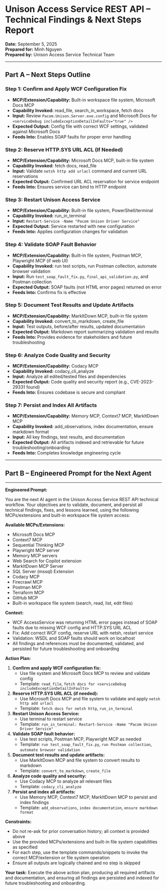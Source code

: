 # Unison Access Service REST API – Technical Findings & Next Steps Report

**Date:** September 5, 2025  
**Prepared for:** Minh Nguyen  
**Prepared by:** Unison Access Service Technical Team

---

## Part A – Next Steps Outline

### Step 1: Confirm and Apply WCF Configuration Fix

- **MCP/Extension/Capability:** Built-in workspace file system, Microsoft Docs MCP
- **Capability Invoked:** read_file, search_in_workspace, fetch docs
- **Input:** Review `Pacom.Unison.Server.exe.config` and Microsoft Docs for `<serviceDebug includeExceptionDetailInFaults="true" />`
- **Expected Output:** Config file with correct WCF settings, validated against Microsoft Docs
- **Feeds Into:** Enables SOAP faults for proper error handling

### Step 2: Reserve HTTP.SYS URL ACL (If Needed)

- **MCP/Extension/Capability:** Microsoft Docs MCP, built-in file system
- **Capability Invoked:** fetch docs, read_file
- **Input:** Validate `netsh http add urlacl` command and current URL reservations
- **Expected Output:** Confirmed URL ACL reservation for service endpoint
- **Feeds Into:** Ensures service can bind to HTTP endpoint

### Step 3: Restart Unison Access Service

- **MCP/Extension/Capability:** Built-in file system, PowerShell/terminal
- **Capability Invoked:** run_in_terminal
- **Input:** `Restart-Service -Name "Pacom Unison Driver Service"`
- **Expected Output:** Service restarted with new configuration
- **Feeds Into:** Applies configuration changes for validation

### Step 4: Validate SOAP Fault Behavior

- **MCP/Extension/Capability:** Built-in file system, Postman MCP, Playwright MCP (if web UI)
- **Capability Invoked:** run test scripts, run Postman collection, automate browser validation
- **Input:** Run `test_soap_fault_fix.py`, `final_api_validation.py`, and Postman collection
- **Expected Output:** SOAP faults (not HTML error pages) returned on error
- **Feeds Into:** Confirms fix is effective

### Step 5: Document Test Results and Update Artifacts

- **MCP/Extension/Capability:** MarkItDown MCP, built-in file system
- **Capability Invoked:** convert_to_markdown, create_file
- **Input:** Test outputs, before/after results, updated documentation
- **Expected Output:** Markdown report summarizing validation and results
- **Feeds Into:** Provides evidence for stakeholders and future troubleshooting

### Step 6: Analyze Code Quality and Security

- **MCP/Extension/Capability:** Codacy MCP
- **Capability Invoked:** codacy_cli_analyze
- **Input:** Analyze all edited/tested files and dependencies
- **Expected Output:** Code quality and security report (e.g., CVE-2023-29331 found)
- **Feeds Into:** Ensures codebase is secure and compliant

### Step 7: Persist and Index All Artifacts

- **MCP/Extension/Capability:** Memory MCP, Context7 MCP, MarkItDown MCP
- **Capability Invoked:** add_observations, index documentation, ensure markdown format
- **Input:** All key findings, test results, and documentation
- **Expected Output:** All artifacts indexed and retrievable for future troubleshooting/onboarding
- **Feeds Into:** Completes knowledge engineering cycle

---

## Part B – Engineered Prompt for the Next Agent

---

**Engineered Prompt:**

You are the next AI agent in the Unison Access Service REST API technical workflow. Your objectives are to validate, document, and persist all technical findings, fixes, and lessons learned, using the following MCPs/extensions and built-in workspace file system access:

**Available MCPs/Extensions:**

- Microsoft Docs MCP
- Context7 MCP
- Sequential Thinking MCP
- Playwright MCP server
- Memory MCP servers
- Web Search for Copilot extension
- MarkItDown MCP Server
- SQL Server (mssql) Extension
- Codacy MCP
- Firecrawl MCP
- Postman MCP
- Terraform MCP
- GitHub MCP
- Built-in workspace file system (search, read, list, edit files)

**Context:**

- WCF AccessService was returning HTML error pages instead of SOAP faults due to missing WCF config and HTTP.SYS URL ACL
- Fix: Add correct WCF config, reserve URL with netsh, restart service
- Validation: WSDL and SOAP faults should work on localhost
- All findings and references must be documented, validated, and persisted for future troubleshooting and onboarding

**Action Plan:**

1. **Confirm and apply WCF configuration fix:**
   - Use file system and Microsoft Docs MCP to review and validate config
   - Template: `read_file`, `fetch docs for <serviceDebug includeExceptionDetailInFaults>`
2. **Reserve HTTP.SYS URL ACL (if needed):**
   - Use Microsoft Docs MCP and file system to validate and apply `netsh http add urlacl`
   - Template: `fetch docs for netsh http`, `run_in_terminal`
3. **Restart Unison Access Service:**
   - Use terminal to restart service
   - Template: `run_in_terminal: Restart-Service -Name "Pacom Unison Driver Service"`
4. **Validate SOAP fault behavior:**
   - Use test scripts, Postman MCP, Playwright MCP as needed
   - Template: `run test_soap_fault_fix.py`, `run Postman collection`, `automate browser validation`
5. **Document test results and update artifacts:**
   - Use MarkItDown MCP and file system to convert results to markdown
   - Template: `convert_to_markdown`, `create_file`
6. **Analyze code quality and security:**
   - Use Codacy MCP to analyze all relevant files
   - Template: `codacy_cli_analyze`
7. **Persist and index all artifacts:**
   - Use Memory MCP, Context7 MCP, MarkItDown MCP to persist and index findings
   - Template: `add_observations`, `index documentation`, `ensure markdown format`

**Constraints:**

- Do not re-ask for prior conversation history; all context is provided above
- Use the provided MCPs/extensions and built-in file system capabilities as specified
- For each step, use the template commands/snippets to invoke the correct MCP/extension or file system operation
- Ensure all outputs are logically chained and no step is skipped

**Your task:**
Execute the above action plan, producing all required artifacts and documentation, and ensuring all findings are persisted and indexed for future troubleshooting and onboarding.
